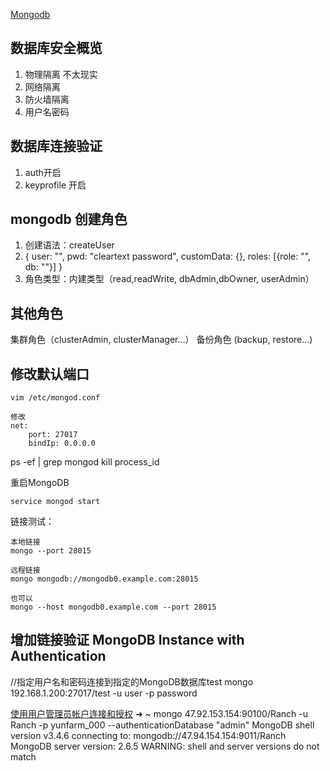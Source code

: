 [Mongodb](https://docs.mongodb.com/manual/mongo/s)

## 数据库安全概览
1. 物理隔离 不太现实
2. 网络隔离
3. 防火墙隔离
4. 用户名密码

## 数据库连接验证
1. auth开启
2. keyprofile 开启

## mongodb 创建角色
1. 创建语法：createUser
2. {
	user: "<name>",
	pwd: "cleartext password",
	customData: {<any infomation>},
	roles: [{role: "<role>", db: "<database>"}]
}
3. 角色类型：内建类型（read,readWrite, dbAdmin,dbOwner, userAdmin）

## 其他角色
集群角色（clusterAdmin, clusterManager...）
备份角色 (backup, restore...)

## 修改默认端口
```
vim /etc/mongod.conf

修改
net:
	port: 27017
	bindIp: 0.0.0.0
```

ps -ef | grep mongod
kill process_id

重启MongoDB
```
service mongod start
```

链接测试：
```
本地链接 
mongo --port 28015

远程链接
mongo mongodb://mongodb0.example.com:28015

也可以
mongo --host mongodb0.example.com --port 28015
```

## 增加链接验证 MongoDB Instance with Authentication
//指定用户名和密码连接到指定的MongoDB数据库test
mongo 192.168.1.200:27017/test -u user -p password

[使用用户管理员帐户连接和授权](https://www.jianshu.com/p/27fffcd68afe)
➜  ~ mongo 47.92.153.154:90100/Ranch -u Ranch -p yunfarm_000 --authenticationDatabase "admin"
MongoDB shell version v3.4.6
connecting to: mongodb://47.94.154.154:9011/Ranch
MongoDB server version: 2.6.5
WARNING: shell and server versions do not match
